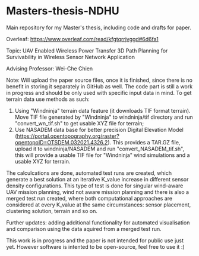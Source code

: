 # Masters-thesis-NDHU

Main repository for my Master's thesis, including code and drafts for paper.

Overleaf: https://www.overleaf.com/read/kfgtqrrjvggd#6d6fa1

Topic: UAV Enabled Wireless Power Transfer 3D Path Planning for Survivability in Wireless Sensor Network Application

Advising Professor: Wei-Che Chien

Note: Will upload the paper source files, once it is finished, since there is no benefit in storing it separately in GitHub as well. The code part is still a work in progress and should be only used with specific input data in mind. To get terrain data use methods as such:
1) Using "Windninja" terrain data feature (it downloads TIF format terrain). Move TIF file generated by "Windninja" to windninja/tif directory and run "convert_wn_tif.sh" to get usable XYZ file for terrain;
2) Use NASADEM data base for better precision Digital Elevation Model (https://portal.opentopography.org/raster?opentopoID=OTSDEM.032021.4326.2). This provides a TAR.GZ file, upload it to windninja/NASADEM and run "convert_NASADEM_tif.sh", this will provide a usable TIF file for "Windninja" wind simulations and a usable XYZ for terrain.

The calculcations are done, automated test runs are created, which generate a best solution at an iterative K_value increase in different sensor density configurations. This type of test is done for singular wind-aware UAV mission planning, wind not aware mission planning and there is also a merged test run created, where both computational approaches are considered at every K_value at the same circumstances: sensor placement, clustering solution, terrain and so on.

Further updates: adding additional functionality for automated visualisation and comparison using the data aquired from a merged test run.

This work is in progress and the paper is not intended for public use just yet. However software is intented to be open-source, feel free to use it :)
